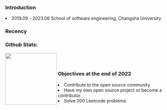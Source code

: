 ###  Introduction

<li>2019.09 - 2023.06 School of software engineering, Changsha University

### Recency
### Github Stats:
<img align="left" height='165px' src="https://github-readme-stats.vercel.app/api?username=HuaJFrame&bg_color=10,65db9f,338ed1&title_color=fff&text_color=fff">

<br />
<br />

### Objectives at the end of 2022

<li>Contribute to the open source community
<li>Have my own open source project or become a contributor
<li>Solve 200 Leetcode problems